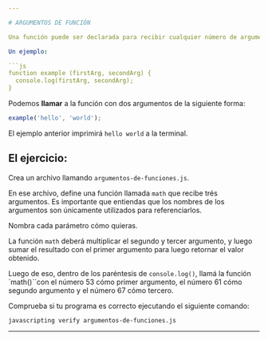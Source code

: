 ```yaml
---

# ARGUMENTOS DE FUNCIÓN

Una función puede ser declarada para recibir cualquier número de argumentos. Los argumentos pueden ser de cualquier tipo. Por ejemplo, un argumento a una función podría ser una string, un número, un array, un objeto e incluso otra función.

Un ejemplo:

```js
function example (firstArg, secondArg) {
  console.log(firstArg, secondArg);
}
```

Podemos **llamar** a la función con dos argumentos de la siguiente forma:


```js
example('hello', 'world');
```

El ejemplo anterior imprimirá `hello world` a la terminal.


## El ejercicio:

Crea un archivo llamando `argumentos-de-funciones.js`.

En ese archivo, define una función llamada `math` que recibe trés argumentos. Es importante que entiendas que los nombres de los argumentos son únicamente utilizados para referenciarlos. 

Nombra cada parámetro cómo quieras.

La función `math` deberá multiplicar el segundo y tercer argumento, y luego sumar el resultado con el primer argumento para luego retornar el valor obtenido.

Luego de eso, dentro de los paréntesis de `console.log()`, llamá la función `math()``con el número 53 cómo primer argumento, el número 61 cómo segundo argumento y el número 67 cómo tercero.

Comprueba si tu programa es correcto ejecutando el siguiente comando:

`javascripting verify argumentos-de-funciones.js` 

---
```

